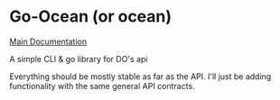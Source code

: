# Go-Ocean (or ocean)

[Main Documentation](https://godoc.org/github.com/andrewstuart/go-dropper/ocean)

A simple CLI & go library for DO's api

Everything should be mostly stable as far as the API. I'll just be adding functionality with the same
general API contracts.
